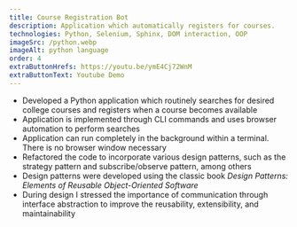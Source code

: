 ```yaml
---
title: Course Registration Bot
description: Application which automatically registers for courses.
technologies: Python, Selenium, Sphinx, DOM interaction, OOP
imageSrc: /python.webp
imageAlt: python language
order: 4
extraButtonHrefs: https://youtu.be/ymE4Cj72WnM
extraButtonText: Youtube Demo
---
```


- Developed a Python application which routinely searches for desired college courses and registers when a course becomes available
- Application is implemented through CLI commands and uses browser automation to perform searches
- Application can run completely in the background within a terminal. There is no browser window necessary
- Refactored the code to incorporate various design patterns, such as the strategy pattern and subscribe/observe pattern, among others
- Design patterns were developed using the classic book _Design Patterns: Elements of Reusable Object-Oriented Software_
- During design I stressed the importance of communication through interface abstraction to improve the reusability, extensibility, and maintainability
